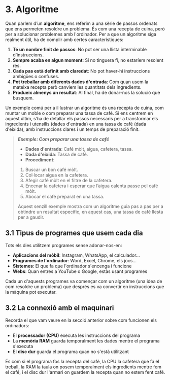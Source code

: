 # 3. Algoritme

Quan parlem d’un **algoritme**, ens referim a una sèrie de passos ordenats que ens permeten resoldre un problema. És com una recepta de cuina, però per a solucionar problemes amb l'ordinador. Per a que un algoritme siga realment útil, ha de complir amb certes característiques:

1. **Té un nombre finit de passos**: No pot ser una llista interminable d’instruccions.
2. **Sempre acaba en algun moment**: Si no tinguera fi, no estaríem resolent res.
3. **Cada pas està definit amb claredat**: No pot haver-hi instruccions ambigües o confuses.
4. **Pot treballar amb diferents dades d'entrada**: Com quan usem la mateixa recepta però canviem les quantitats dels ingredients.
5. **Produeix almenys un resultat**: Al final, ha de donar-nos la solució que busquem.

Un exemple comú per a il·lustrar un algoritme és una recepta de cuina, com muntar un moble o com preparar una tassa de café.
Si ens centrem en aquest últim, s’ha de detallar els passos necessaris per a transformar els ingredients i utensilis (dades d'entrada) en una tassa de café (dada d'eixida), amb instruccions clares i un temps de preparació finit.

> ***Exemple: Com preparar una tassa de café***
>
> - **Dades d'entrada**: Café mòlt, aigua, cafetera, tassa.
> - **Dada d'eixida**: Tassa de café.
> - **Procediment**:
>
> 1. Buscar un bon café mòlt.
> 2. Col·locar aigua en la cafetera.
> 3. Afegir café mòlt en el filtre de la cafetera.
> 4. Encenar la cafetera i esperar que l’aigua calenta passe pel café mòlt.
> 5. Abocar el café preparat en una tassa.
> 
> Aquest senzill exemple mostra com un algoritme guia pas a pas per a obtindre un resultat específic, en aquest cas, una tassa de café llesta per a gaudir.

## 3.1 Tipus de programes que usem cada dia

Tots els dies utilitzem programes sense adonar-nos-en:

- **Aplicacions del mòbil**: Instagram, WhatsApp, el calculador...
- **Programes de l'ordinador**: Word, Excel, Chrome, els jocs...
- **Sistemes**: El que fa que l'ordinador s'encenga i funcione
- **Webs**: Quan entres a YouTube o Google, estàs usant programes

Cada un d'aquests programes va començar com un algoritme (una idea de com resoldre un problema) que després es va convertir en instruccions que la màquina pot executar.

## 3.2 La connexió amb el maquinari

Recorda el que vam veure en la secció anterior sobre com funcionen els ordinadors:

- El **processador (CPU)** executa les instruccions del programa
- La **memòria RAM** guarda temporalment les dades mentre el programa s'executa
- El **disc dur** guarda el programa quan no s'està utilitzant

És com si el programa fos la recepta del café, la CPU la cafetera que fa el treball, la RAM la taula on posem temporalment els ingredients mentre fem el café, i el disc dur l'armari on guardem la recepta quan no estem fent café.
